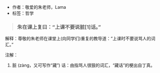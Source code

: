 - 作者：敬爱的朱老师，Lama
- 标签：哲学

> ### 朱在课上复曰：“上课不要说脏[1]话。”

解释：尊敬的朱老师在课堂上(向同学们)重复的教导道：“上课时不要说骂人的词汇。”

注解：
1. 脏 (zàng，又可写作“藏”) 话：由指骂人很狠的词汇，“藏话”的梗出自丁真。
